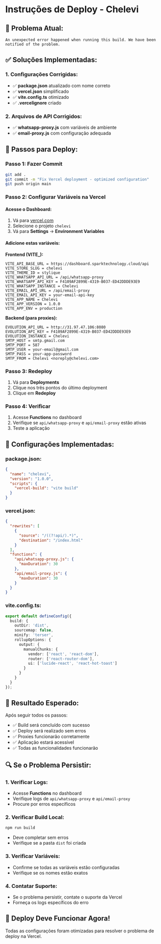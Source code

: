 # Instruções de Deploy - Chelevi

## 🚨 **Problema Atual:**
```
An unexpected error happened when running this build. We have been notified of the problem.
```

## ✅ **Soluções Implementadas:**

### **1. Configurações Corrigidas:**
- ✅ **package.json** atualizado com nome correto
- ✅ **vercel.json** simplificado
- ✅ **vite.config.ts** otimizado
- ✅ **.vercelignore** criado

### **2. Arquivos de API Corrigidos:**
- ✅ **whatsapp-proxy.js** com variáveis de ambiente
- ✅ **email-proxy.js** com configuração adequada

## 🚀 **Passos para Deploy:**

### **Passo 1: Fazer Commit**
```bash
git add .
git commit -m "Fix Vercel deployment - optimized configuration"
git push origin main
```

### **Passo 2: Configurar Variáveis na Vercel**

#### **Acesse o Dashboard:**
1. Vá para [vercel.com](https://vercel.com)
2. Selecione o projeto `chelevi`
3. Vá para **Settings** → **Environment Variables**

#### **Adicione estas variáveis:**

**Frontend (VITE_):**
```
VITE_API_BASE_URL = https://dashboard.sparktechnology.cloud/api
VITE_STORE_SLUG = chelevi
VITE_THEME_ID = stylique
VITE_WHATSAPP_API_URL = /api/whatsapp-proxy
VITE_WHATSAPP_API_KEY = F4109AF2899E-4319-B037-ED42DDDE93E9
VITE_WHATSAPP_INSTANCE = Chelevi
VITE_EMAIL_API_URL = /api/email-proxy
VITE_EMAIL_API_KEY = your-email-api-key
VITE_APP_NAME = Chelevi
VITE_APP_VERSION = 1.0.0
VITE_APP_ENV = production
```

**Backend (para proxies):**
```
EVOLUTION_API_URL = http://31.97.47.106:8080
EVOLUTION_API_KEY = F4109AF2899E-4319-B037-ED42DDDE93E9
EVOLUTION_INSTANCE = Chelevi
SMTP_HOST = smtp.gmail.com
SMTP_PORT = 587
SMTP_USER = your-email@gmail.com
SMTP_PASS = your-app-password
SMTP_FROM = Chelevi <noreply@chelevi.com>
```

### **Passo 3: Redeploy**
1. Vá para **Deployments**
2. Clique nos três pontos do último deployment
3. Clique em **Redeploy**

### **Passo 4: Verificar**
1. Acesse **Functions** no dashboard
2. Verifique se `api/whatsapp-proxy` e `api/email-proxy` estão ativas
3. Teste a aplicação

## 🔧 **Configurações Implementadas:**

### **package.json:**
```json
{
  "name": "chelevi",
  "version": "1.0.0",
  "scripts": {
    "vercel-build": "vite build"
  }
}
```

### **vercel.json:**
```json
{
  "rewrites": [
    {
      "source": "/((?!api/).*)",
      "destination": "/index.html"
    }
  ],
  "functions": {
    "api/whatsapp-proxy.js": {
      "maxDuration": 30
    },
    "api/email-proxy.js": {
      "maxDuration": 30
    }
  }
}
```

### **vite.config.ts:**
```typescript
export default defineConfig({
  build: {
    outDir: 'dist',
    sourcemap: false,
    minify: 'terser',
    rollupOptions: {
      output: {
        manualChunks: {
          vendor: ['react', 'react-dom'],
          router: ['react-router-dom'],
          ui: ['lucide-react', 'react-hot-toast']
        }
      }
    }
  }
});
```

## 🎯 **Resultado Esperado:**

Após seguir todos os passos:
- ✅ Build será concluído com sucesso
- ✅ Deploy será realizado sem erros
- ✅ Proxies funcionarão corretamente
- ✅ Aplicação estará acessível
- ✅ Todas as funcionalidades funcionarão

## 🔍 **Se o Problema Persistir:**

### **1. Verificar Logs:**
- Acesse **Functions** no dashboard
- Verifique logs de `api/whatsapp-proxy` e `api/email-proxy`
- Procure por erros específicos

### **2. Verificar Build Local:**
```bash
npm run build
```
- Deve completar sem erros
- Verifique se a pasta `dist` foi criada

### **3. Verificar Variáveis:**
- Confirme se todas as variáveis estão configuradas
- Verifique se os nomes estão exatos

### **4. Contatar Suporte:**
- Se o problema persistir, contate o suporte da Vercel
- Forneça os logs específicos do erro

## 🎉 **Deploy Deve Funcionar Agora!**

Todas as configurações foram otimizadas para resolver o problema de deploy na Vercel.
